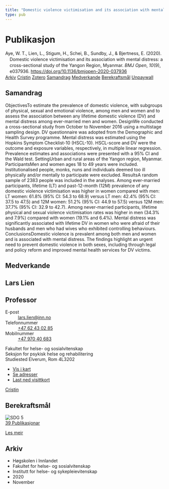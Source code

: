 ```yaml
---
title: "Domestic violence victimisation and its association with mental distress: a cross-sectional study of the Yangon Region, Myanmar"
type: pub
---
```

<h1>Publikasjon</h1>
<article id="csl-bib-container-7JS7Z5G5" class="csl-bib-container">
  <div class="csl-bib-body" style="line-height: 1.35; padding-left: 1em; text-indent:-1em;">
  <div class="csl-entry">Aye, W. T., Lien, L., Stigum, H., Schei, B., Sundby, J., &amp; Bjertness, E. (2020). Domestic violence victimisation and its association with mental distress: a cross-sectional study of the Yangon Region, Myanmar. <i>BMJ Open</i>, <i>10</i>(9), e037936. <a href="https://doi.org/10.1136/bmjopen-2020-037936">https://doi.org/10.1136/bmjopen-2020-037936</a></div>
</div>
  <div class="csl-bib-buttons">
    <a href="#taxonomy-article-7JS7Z5G5" class="csl-bib-button">Arkiv</a>
    <a href="https://app.cristin.no/results/show.jsf?id=1845671" alt="Cristin URL" class="csl-bib-button">Cristin</a>
    <a href="http://zotero.org/groups/5022929/items/7JS7Z5G5" alt="Zotero URL" class="csl-bib-button">Zotero</a>
    <a href="#abstract-article-7JS7Z5G5" class="csl-bib-button">Samandrag</a>
    <a href="#contributors-article-7JS7Z5G5" class="csl-bib-button">Medverkande</a>
    <a href="#sdg-article-7JS7Z5G5" class="csl-bib-button">Berekraftsmål</a>
    <a href="https://bmjopen.bmj.com/content/bmjopen/10/9/e037936.full.pdf" class="csl-bib-button">Unpaywall</a>
  </div>
  <div id="csl-bib-meta-container-7JS7Z5G5"></div>
</article>
<div id="csl-bib-meta-7JS7Z5G5" class="csl-bib-meta">
  <article id="abstract-article-7JS7Z5G5" class="abstract-article">
    <h1>Samandrag</h1>
    ObjectivesTo estimate the prevalence of domestic violence, with subgroups of physical, sexual and emotional violence, among men and women and to assess the association between any lifetime domestic violence (DV) and mental distress among ever-married men and women. DesignWe conducted a cross-sectional study from October to November 2016 using a multistage sampling design. DV questionnaire was adopted from the Demographic and Health Survey programme. Mental distress was estimated using the Hopkins Symptom Checklist-10 (HSCL-10). HSCL-score and DV were the outcome and exposure variables, respectively, in multiple linear regression. Prevalence estimates and associations were presented with a 95% CI and the Wald test. SettingUrban and rural areas of the Yangon region, Myanmar. ParticipantsMen and women ages 18 to 49 years were included. Institutionalised people, monks, nuns and individuals deemed too ill physically and/or mentally to participate were excluded. ResultsA random sample of 2383 people was included in the analyses. Among ever-married participants, lifetime (LT) and past-12-month (12M) prevalence of any domestic violence victimisation was higher in women compared with men: LT women: 61.8% (95% CI: 54.3 to 68.9) versus LT men: 42.4% (95% CI: 37.5 to 47.5) and 12M women: 51.2% (95% CI: 44.9 to 57.5) versus 12M men: 37.7% (95% CI: 32.9 to 42.7). Among never-married participants, lifetime physical and sexual violence victimisation rates was higher in men (34.3% and 7.9%) compared with women (19.1% and 6.4%). Mental distress was significantly associated with lifetime DV in women who were afraid of their husbands and men who had wives who exhibited controlling behaviours. ConclusionsDomestic violence is prevalent among both men and women and is associated with mental distress. The findings highlight an urgent need to prevent domestic violence in both sexes, including through legal and policy reform and improved mental health services for DV victims.
  </article>
  <article id="contributors-article-7JS7Z5G5" class="contributors-article">
    <h1>Medverkande</h1>
    <div class="personas">
<div class="vrtx-hinn-person-card">
<div class="photo">
<i class="lar la-user-circle missing-person"></i>
</div>
<div class="info">
<hgroup><h1>Lars Lien</h1>
<h2>Professor</h2>
</hgroup><dl>
<dt>E-post</dt>
<dd>
<a href="mailto:lars.lien@inn.no">lars.lien@inn.no</a>
</dd>
<dt>Telefonnummer</dt>
<dd><a href="tel:+4762430285">
+47 62 43 02 85
</a></dd>
<dt>Mobilnummer</dt>
<dd><a href="tel:+4797040683">
+47 970 40 683
</a></dd>
</dl>
<p>
Fakultet for helse- og sosialvitenskap<br>
Seksjon for psykisk helse og rehabilitering<br>
Studiested Elverum,
Rom 4L3202
</p>
<ul class="vrtx-hinn-links">
<li><a href="https://www.google.com/maps?q=60.88177,11.53669">Vis i kart</a></li>
<li><a href="https://www.inn.no/finn-en-ansatt/lars-lien.html#vrtx-hinn-addresses">Se adresser</a></li>
<li><a href="https://www.inn.no/finn-en-ansatt/lars-lien.html?vrtx=vcf">Last ned visittkort</a></li>
</ul>
</div>
</div>
<a href="https://app.cristin.no/persons/show.jsf?id=14287" alt="Cristin URL" class="personas-cristin">Cristin</a>
</div>
  </article>
  <article id="sdg-article-7JS7Z5G5" class="sdg-article">
    <h1>Berekraftsmål</h1>
    <div class="sdg-container"><div id="sdg5" class="sdg">
<img src="{{< params subfolder >}}images/sdg/sdg05_no.png" class="image" alt="SDG 5">
<div class="sdg-overlay">
<a href="{{< params subfolder >}}no/archive/?sdg=5#archive" class="sdg-publication-count"><span>39</span> Publikasjonar</a>
<p><a href="https://www.fn.no/om-fn/fns-baerekraftsmaal/likestilling-mellom-kjoennene?lang=nno-NO" class="sdg-read-more">Les meir</a></p>
</div>
</div></div>
  </article>
  <article id="taxonomy-article-7JS7Z5G5" class="taxonomy-article">
    <h1>Arkiv</h1>
    <ul>
      <li>Høgskolen i Innlandet</li>
      <li>Fakultet for helse- og sosialvitenskap</li>
      <li>Institutt for helse- og sykepleievitenskap</li>
      <li>2020</li>
      <li>November</li>
    </ul>
  </article>
</div>
